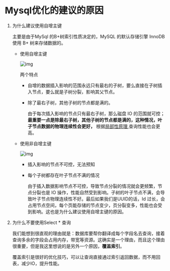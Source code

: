 # Mysql优化的建议的原因

1. 为什么建议使用自增主键

    主要是由于MySql 的B+树索引性质决定的，MySQL 的默认存储引擎 InnoDB 使用 B+ 树来存储数据的。

    - 使用自增主键

        ![img](https://user-gold-cdn.xitu.io/2020/5/23/17241c0c7df4ebdd?imageslim)

        两个特点

        - 自增的数据插入影响的范围永远只有最右的子树，要么直接在子树插入节点，要么就是子树分裂，影响其父节点。

        - 除了最右子树，其他子树的节点都是满的。

            由于每次插入影响的节点只有最右子树，那么磁盘 IO 的范围就可控；**最重要一点是除最右子树，其他子树的节点都是满的，这种情况，叶子节点数据的物理连续性会更好，** 根据[局部性原理](https://baike.baidu.com/item/局部性原理),查询性能也会更高。

    - 使用非自增主键

        ![img](https://user-gold-cdn.xitu.io/2020/5/23/17241c0c58a77452?imageslim)

        - 插入影响的节点不可控，无法预知

        - 每个子树都存在叶子节点不满的情况

            由于插入数据影响节点不可控，导致节点分裂的情况就会更频繁，节点分裂也是 IO 操作，性能自然受到影响。子树的叶子节点不满，会导致叶子节点物理连续性不好。最后如果我们是UUID的话，Id 过长，会占用节点空间，每个页能存储的节点变少，页分裂变多，性能也会受到影响。这也是为什么建议使用自增主键的原因。

    

2. 为什么不要使用Select * 查询

    我们能想到很直观的理由就是：数据库要帮你翻译成每个字段名去查询，接着查询多余的字段会占用内存，带宽等资源。这确实是一个理由，而且这个理由很重要，但是我这里想说的是另外一个原因，**覆盖索引**。

    覆盖索引是很好的优化技巧，可以让查询直接通过索引返回数据，而不用回表，减少IO，提升性能。